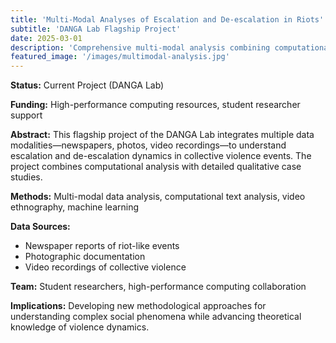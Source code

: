 ```yaml
---
title: 'Multi-Modal Analyses of Escalation and De-escalation in Riots'
subtitle: 'DANGA Lab Flagship Project'
date: 2025-03-01
description: 'Comprehensive multi-modal analysis combining computational methods with qualitative case studies to understand riot dynamics.'
featured_image: '/images/multimodal-analysis.jpg'
---
```


**Status:** Current Project (DANGA Lab)

**Funding:** High-performance computing resources, student researcher support

**Abstract:** This flagship project of the DANGA Lab integrates multiple data modalities—newspapers, photos, video recordings—to understand escalation and de-escalation dynamics in collective violence events. The project combines computational analysis with detailed qualitative case studies.

**Methods:** Multi-modal data analysis, computational text analysis, video ethnography, machine learning

**Data Sources:**
- Newspaper reports of riot-like events
- Photographic documentation
- Video recordings of collective violence

**Team:** Student researchers, high-performance computing collaboration

**Implications:** Developing new methodological approaches for understanding complex social phenomena while advancing theoretical knowledge of violence dynamics.